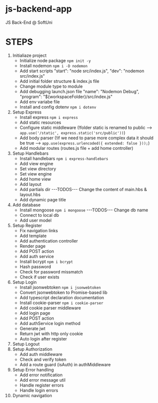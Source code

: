 # js-backend-app
JS Back-End @ SoftUni

# STEPS

1. Initialiaze project 
    * Initialize node package `npm init -y`
    * Install nodemon `npm i -D nodemon`
    * Add start scripts
        "start": "node src/index.js",
        "dev": "nodemon src/index.js"
    * Add initial folder structure & index.js file
    * Change module type to module
    * Add debugging launch.json file
        "name": "Nodemon Debug",
        "program": "${workspaceFolder}/src/index.js"
    * Add env variabe file
    * Install and config dotenv `npm i dotenv`
2. Setup Express
    * Install express `npm i express`
    * Add static resources
    * Configure static middleware (!folder static is renamed to public --> `app.use('/static', express.static('src/public'))`)
    * Add body parser (!if we need to parse more complex data it should be true --> `app.use(express.urlencoded({ extended: false }));`)
    * Add modular routes (routes.js file + add home controller)
3. Setup Handlebars
    * Install handlebars `npm i express-handlebars`
    * Add view engine
    * Set view directory
    * Set view engine
    * Add home view
    * Add layout
    * Add partials dir
    ---TODOS---
    Change the content of main.hbs & layout.hbs
    * Add dynamic page title
4. Add database
    * Install mongoose `npm i mongoose`
    ---TODOS---
    Change db name
    * Connect to local db
    * Add user model
5. Setup Register 
    * Fix navigation links
    * Add template
    * Add authentication controller
    * Render page
    * Add POST action
    * Add auth service
    * Install  bcrypt `npm i bcrypt`
    * Hash password
    * Check for password missmatch
    * Check if user exists
6. Setup Login
    * Install jsonwebtoken `npm i jsonwebtoken`
    * Convert jsonwebtoken to Promise-based lib
    * Add typescript declaration documentation
    * Install cookie-parser `npm i cookie-parser`
    * Add cookie parser middleware
    * Add login page
    * Add POST action
    * Add authService login method
    * Generate jwt
    * Return jwt with http only cookie
    * Auto login after register
7. Setup Logout
8. Setup Authorization
    * Add auth middleware
    * Check and verify token
    * Add a route guard (isAuth) in authMiddleware
9. Setup Error handling
    * Add error notification
    * Add error message util
    * Handle register errors
    * Handle login errors
10. Dynamic navigation


